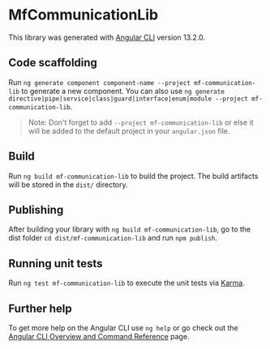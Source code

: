 # MfCommunicationLib

This library was generated with [Angular CLI](https://github.com/angular/angular-cli) version 13.2.0.

## Code scaffolding

Run `ng generate component component-name --project mf-communication-lib` to generate a new component. You can also use `ng generate directive|pipe|service|class|guard|interface|enum|module --project mf-communication-lib`.
> Note: Don't forget to add `--project mf-communication-lib` or else it will be added to the default project in your `angular.json` file. 

## Build

Run `ng build mf-communication-lib` to build the project. The build artifacts will be stored in the `dist/` directory.

## Publishing

After building your library with `ng build mf-communication-lib`, go to the dist folder `cd dist/mf-communication-lib` and run `npm publish`.

## Running unit tests

Run `ng test mf-communication-lib` to execute the unit tests via [Karma](https://karma-runner.github.io).

## Further help

To get more help on the Angular CLI use `ng help` or go check out the [Angular CLI Overview and Command Reference](https://angular.io/cli) page.
